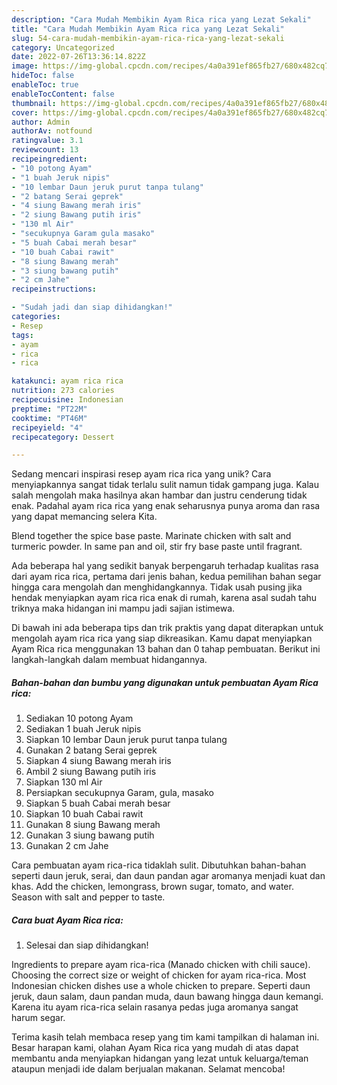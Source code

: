 ```yaml
---
description: "Cara Mudah Membikin Ayam Rica rica yang Lezat Sekali"
title: "Cara Mudah Membikin Ayam Rica rica yang Lezat Sekali"
slug: 54-cara-mudah-membikin-ayam-rica-rica-yang-lezat-sekali
category: Uncategorized
date: 2022-07-26T13:36:14.822Z
image: https://img-global.cpcdn.com/recipes/4a0a391ef865fb27/680x482cq70/ayam-rica-rica-foto-resep-utama.jpg
hideToc: false
enableToc: true
enableTocContent: false
thumbnail: https://img-global.cpcdn.com/recipes/4a0a391ef865fb27/680x482cq70/ayam-rica-rica-foto-resep-utama.jpg
cover: https://img-global.cpcdn.com/recipes/4a0a391ef865fb27/680x482cq70/ayam-rica-rica-foto-resep-utama.jpg
author: Admin
authorAv: notfound
ratingvalue: 3.1
reviewcount: 13
recipeingredient:
- "10 potong Ayam"
- "1 buah Jeruk nipis"
- "10 lembar Daun jeruk purut tanpa tulang"
- "2 batang Serai geprek"
- "4 siung Bawang merah iris"
- "2 siung Bawang putih iris"
- "130 ml Air"
- "secukupnya Garam gula masako"
- "5 buah Cabai merah besar"
- "10 buah Cabai rawit"
- "8 siung Bawang merah"
- "3 siung bawang putih"
- "2 cm Jahe"
recipeinstructions:

- "Sudah jadi dan siap dihidangkan!"
categories:
- Resep
tags:
- ayam
- rica
- rica

katakunci: ayam rica rica 
nutrition: 273 calories
recipecuisine: Indonesian
preptime: "PT22M"
cooktime: "PT46M"
recipeyield: "4"
recipecategory: Dessert

---
```





Sedang mencari inspirasi resep ayam rica rica yang unik? Cara menyiapkannya sangat tidak terlalu sulit namun tidak gampang juga. Kalau salah mengolah maka hasilnya akan hambar dan justru cenderung tidak enak. Padahal ayam rica rica yang enak seharusnya punya aroma dan rasa yang dapat memancing selera Kita.





Blend together the spice base paste. Marinate chicken with salt and turmeric powder. In same pan and oil, stir fry base paste until fragrant.

Ada beberapa hal yang sedikit banyak berpengaruh terhadap kualitas rasa dari ayam rica rica, pertama dari jenis bahan, kedua pemilihan bahan segar hingga cara mengolah dan menghidangkannya. Tidak usah pusing jika hendak menyiapkan ayam rica rica enak di rumah, karena asal sudah tahu triknya maka hidangan ini mampu jadi sajian istimewa.






Di bawah ini ada beberapa tips dan trik praktis yang dapat diterapkan untuk mengolah ayam rica rica yang siap dikreasikan. Kamu dapat menyiapkan Ayam Rica rica menggunakan 13 bahan dan 0 tahap pembuatan. Berikut ini langkah-langkah dalam membuat hidangannya.

<!--inarticleads1-->

##### Bahan-bahan dan bumbu yang digunakan untuk pembuatan Ayam Rica rica:

1. Sediakan 10 potong Ayam
1. Sediakan 1 buah Jeruk nipis
1. Siapkan 10 lembar Daun jeruk purut tanpa tulang
1. Gunakan 2 batang Serai geprek
1. Siapkan 4 siung Bawang merah iris
1. Ambil 2 siung Bawang putih iris
1. Siapkan 130 ml Air
1. Persiapkan secukupnya Garam, gula, masako
1. Siapkan 5 buah Cabai merah besar
1. Siapkan 10 buah Cabai rawit
1. Gunakan 8 siung Bawang merah
1. Gunakan 3 siung bawang putih
1. Gunakan 2 cm Jahe


Cara pembuatan ayam rica-rica tidaklah sulit. Dibutuhkan bahan-bahan seperti daun jeruk, serai, dan daun pandan agar aromanya menjadi kuat dan khas. Add the chicken, lemongrass, brown sugar, tomato, and water. Season with salt and pepper to taste. 

<!--inarticleads2-->

##### Cara buat Ayam Rica rica:


1. Selesai dan siap dihidangkan!

Ingredients to prepare ayam rica-rica (Manado chicken with chili sauce). Choosing the correct size or weight of chicken for ayam rica-rica. Most Indonesian chicken dishes use a whole chicken to prepare. Seperti daun jeruk, daun salam, daun pandan muda, daun bawang hingga daun kemangi. Karena itu ayam rica-rica selain rasanya pedas juga aromanya sangat harum segar. 

Terima kasih telah membaca resep yang tim kami tampilkan di halaman ini. Besar harapan kami, olahan Ayam Rica rica yang mudah di atas dapat membantu anda menyiapkan hidangan yang lezat untuk keluarga/teman ataupun menjadi ide dalam berjualan makanan. Selamat mencoba!
